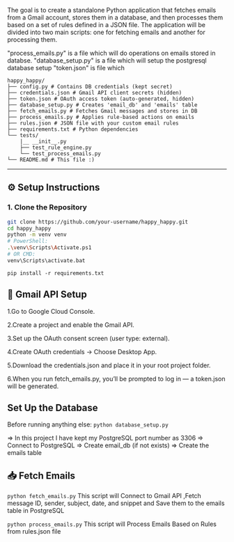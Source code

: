 The goal is to create a standalone Python application that fetches emails from a Gmail account, stores them in a database, and then processes them based on a set of rules defined in a JSON file. The application will be divided into two main scripts: one for fetching emails and another for processing them.

"process_emails.py" is a file which will do operations on emails stored in databse.
"database_setup.py" is a file which will setup the postgresql database setup
"token.json" is file which 
```
happy_happy/
├── config.py # Contains DB credentials (kept secret)
├── credentials.json # Gmail API client secrets (hidden)
├── token.json # OAuth access token (auto-generated, hidden)
├── database_setup.py # Creates 'email_db' and 'emails' table
├── fetch_emails.py # Fetches Gmail messages and stores in DB
├── process_emails.py # Applies rule-based actions on emails
├── rules.json # JSON file with your custom email rules
├── requirements.txt # Python dependencies
└── tests/
    |__ __init__.py
    ├── test_rule_engine.py
    └── test_process_emails.py
└── README.md # This file :)

```
---
## ⚙️ Setup Instructions
### 1. Clone the Repository
```bash
git clone https://github.com/your-username/happy_happy.git
cd happy_happy
python -m venv venv
# PowerShell:
.\venv\Scripts\Activate.ps1
# OR CMD:
venv\Scripts\activate.bat
```
```pip install -r requirements.txt```

## 📌 Gmail API Setup

1.Go to Google Cloud Console.

2.Create a project and enable the Gmail API.

3.Set up the OAuth consent screen (user type: external).

4.Create OAuth credentials → Choose Desktop App.

5.Download the credentials.json and place it in your root project folder.

6.When you run fetch_emails.py, you’ll be prompted to log in — a token.json will be generated.

##  Set Up the Database
Before running anything else:
 ```python database_setup.py```

=> In this project I have kept my PostgreSQL port number as 3306
=> Connect to PostgreSQL
=> Create email_db (if not exists)
=> Create the emails table

## 📥 Fetch Emails
```python fetch_emails.py```
This script will Connect to Gmail API ,Fetch message ID, sender, subject, date, and snippet and Save them to the emails table in PostgreSQL

```python process_emails.py```
This script will Process Emails Based on Rules from rules.json file

